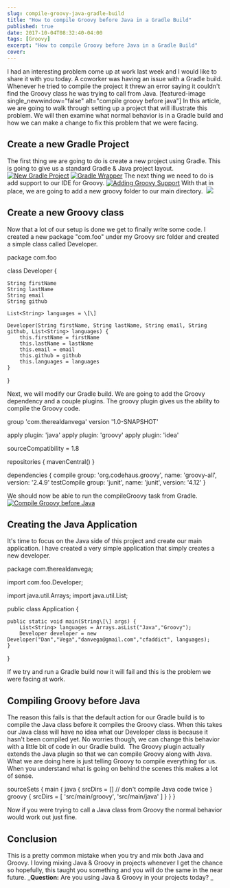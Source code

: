 ```yaml
---
slug: compile-groovy-java-gradle-build
title: "How to compile Groovy before Java in a Gradle Build"
published: true
date: 2017-10-04T08:32:40-04:00
tags: [Groovy]
excerpt: "How to compile Groovy before Java in a Gradle Build"
cover: 
---
```


I had an interesting problem come up at work last week and I would like to share it with you today. A coworker was having an issue with a Gradle build. Whenever he tried to compile the project it threw an error saying it couldn't find the Groovy class he was trying to call from Java. \[featured-image single\_newwindow="false" alt="compile groovy before java"\] In this article, we are going to walk through setting up a project that will illustrate this problem. We will then examine what normal behavior is in a Gradle build and how we can make a change to fix this problem that we were facing. 

## Create a new Gradle Project

The first thing we are going to do is create a new project using Gradle. This is going to give us a standard Gradle & Java project layout.  [![New Gradle Project](./2017-10-04_07-37-26-300x197.png)](https://therealdanvega.com/wp-content/uploads/2017/10/2017-10-04_07-37-26.png) [![Gradle Wrapper](./2017-10-04_07-38-08-300x197.png)](https://therealdanvega.com/wp-content/uploads/2017/10/2017-10-04_07-38-08.png) The next thing we need to do is add support to our IDE for Groovy. [![Adding Groovy Support](./2017-10-04_07-43-08-300x263.png)](https://therealdanvega.com/wp-content/uploads/2017/10/2017-10-04_07-43-08.png) With that in place, we are going to add a new groovy folder to our main directory.  [![](./2017-10-04_07-44-38.png)](./2017-10-04_07-44-38.png)

## Create a new Groovy class

Now that a lot of our setup is done we get to finally write some code. I created a new package "com.foo" under my Groovy src folder and created a simple class called Developer.

package com.foo

class Developer {

    String firstName
    String lastName
    String email
    String github

    List<String> languages = \[\]

    Developer(String firstName, String lastName, String email, String github, List<String> languages) {
        this.firstName = firstName
        this.lastName = lastName
        this.email = email
        this.github = github
        this.languages = languages
    }
}

Next, we will modify our Gradle build. We are going to add the Groovy dependency and a couple plugins. The groovy plugin gives us the ability to compile the Groovy code. 

group 'com.therealdanvega'
version '1.0-SNAPSHOT'

apply plugin: 'java'
apply plugin: 'groovy'
apply plugin: 'idea'

sourceCompatibility = 1.8

repositories {
    mavenCentral()
}

dependencies {
    compile group: 'org.codehaus.groovy', name: 'groovy-all', version: '2.4.9'
    testCompile group: 'junit', name: 'junit', version: '4.12'
}

We should now be able to run the compileGroovy task from Gradle.  [![Compile Groovy before Java](./2017-10-04_08-13-49.png)](./2017-10-04_08-13-49.png)

## Creating the Java Application

It's time to focus on the Java side of this project and create our main application. I have created a very simple application that simply creates a new developer. 

package com.therealdanvega;

import com.foo.Developer;

import java.util.Arrays;
import java.util.List;

public class Application {

    public static void main(String\[\] args) {
        List<String> languages = Arrays.asList("Java","Groovy");
        Developer developer = new Developer("Dan","Vega","danvega@gmail.com","cfaddict", languages);
    }

}

If we try and run a Gradle build now it will fail and this is the problem we were facing at work. 

## Compiling Groovy before Java

The reason this fails is that the default action for our Gradle build is to compile the Java class before it compiles the Groovy class. When this takes our Java class will have no idea what our Developer class is because it hasn't been compiled yet. No worries though, we can change this behavior with a little bit of code in our Gradle build.  The Groovy plugin actually extends the Java plugin so that we can compile Groovy along with Java. What we are doing here is just telling Groovy to compile everything for us. When you understand what is going on behind the scenes this makes a lot of sense. 

sourceSets {
    main {
        java {
            srcDirs = \[\] // don't compile Java code twice
        }
        groovy {
            srcDirs = \[ 'src/main/groovy', 'src/main/java' \]
        }
    }
}

Now if you were trying to call a Java class from Groovy the normal behavior would work out just fine. 

## Conclusion

This is a pretty common mistake when you try and mix both Java and Groovy. I loving mixing Java & Groovy in projects whenever I get the chance so hopefully, this taught you something and you will do the same in the near future. _**Question:** Are you using Java & Groovy in your projects today? _